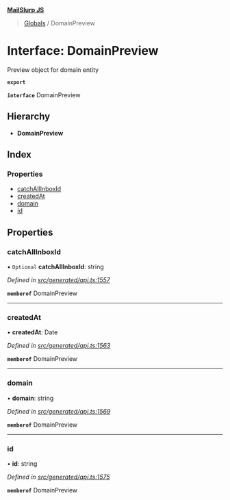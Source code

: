 **[MailSlurp JS](../README.md)**

> [Globals](../README.md) / DomainPreview

# Interface: DomainPreview

Preview object for domain entity

**`export`** 

**`interface`** DomainPreview

## Hierarchy

* **DomainPreview**

## Index

### Properties

* [catchAllInboxId](domainpreview.md#catchallinboxid)
* [createdAt](domainpreview.md#createdat)
* [domain](domainpreview.md#domain)
* [id](domainpreview.md#id)

## Properties

### catchAllInboxId

• `Optional` **catchAllInboxId**: string

*Defined in [src/generated/api.ts:1557](https://github.com/mailslurp/mailslurp-client/blob/e4d4355/src/generated/api.ts#L1557)*

**`memberof`** DomainPreview

___

### createdAt

•  **createdAt**: Date

*Defined in [src/generated/api.ts:1563](https://github.com/mailslurp/mailslurp-client/blob/e4d4355/src/generated/api.ts#L1563)*

**`memberof`** DomainPreview

___

### domain

•  **domain**: string

*Defined in [src/generated/api.ts:1569](https://github.com/mailslurp/mailslurp-client/blob/e4d4355/src/generated/api.ts#L1569)*

**`memberof`** DomainPreview

___

### id

•  **id**: string

*Defined in [src/generated/api.ts:1575](https://github.com/mailslurp/mailslurp-client/blob/e4d4355/src/generated/api.ts#L1575)*

**`memberof`** DomainPreview
